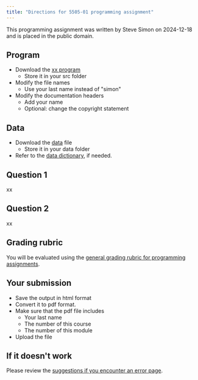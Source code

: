 ```yaml
---
title: "Directions for 5505-01 programming assignment"
---
```


This programming assignment was written by Steve Simon on 2024-12-18 and is placed in the public domain.

## Program

-   Download the [xx program][sim1]
    -   Store it in your src folder
-   Modify the file names
    -   Use your last name instead of "simon"
-   Modify the documentation headers
    -   Add your name
    -   Optional: change the copyright statement
    
[sim1]: https://github.com/pmean/classes/blob/master/introduction-to-r/01/src/simon-5505-01-xx.qmd

## Data

-   Download the [data][dat] file
    -   Store it in your data folder
-   Refer to the [data dictionary][dic], if needed.

[dat]: https://github.com/pmean/data/blob/main/files/aids-cases.csv
[dic]: https://github.com/pmean/data/blob/main/files/aids-cases.yaml
    
## Question 1

xx

## Question 2

xx

## Grading rubric

You will be evaluated using the [general grading rubric for programming assignments][sim2].

[sim2]: https://github.com/pmean/classes/blob/master/general/general-grading-rubric.md

## Your submission

-   Save the output in html format
-   Convert it to pdf format.
-   Make sure that the pdf file includes
    -   Your last name
    -   The number of this course
    -   The number of this module
-   Upload the file

## If it doesn't work

Please review the [suggestions if you encounter an error page][sim3].

[sim3]: https://github.com/pmean/classes/blob/master/general/suggestions-if-you-encounter-an-error.md
